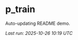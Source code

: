 # p_train

Auto-updating README demo.

<!--START_SECTION:status-->
_Last run: 2025-10-26 10:19 UTC_
<!--END_SECTION:status-->









































































































































































































































































































































































































































































































































































































































































































































































































































































































































































































































































































































































































































































































































































































































































































































































